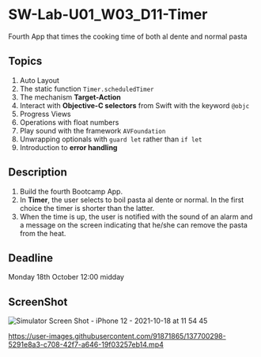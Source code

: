 # SW-Lab-U01_W03_D11-Timer
Fourth App that times the cooking time of both al dente and normal pasta 

## Topics
1. Auto Layout
2. The static function `Timer.scheduledTimer`
3. The mechanism **Target-Action**
4. Interact with **Objective-C selectors** from Swift with the keyword `@objc`
5. Progress Views
6. Operations with float numbers
7. Play sound with the framework `AVFoundation`
8. Unwrapping optionals with `guard let` rather than `if let`
9. Introduction to **error handling**


## Description
1. Build the fourth Bootcamp App. 
2. In **Timer**, the user selects to boil pasta al dente or normal. In the first choice the timer is shorter than the latter.
3. When the time is up, the user is notified with the sound of an alarm and a message on the screen indicating that he/she can remove the pasta from the heat.

## Deadline 
Monday 18th October 12:00 midday

## ScreenShot

![Simulator Screen Shot - iPhone 12 - 2021-10-18 at 11 54 45](https://user-images.githubusercontent.com/91871865/137700329-ee254055-5213-4830-8e31-c28afa5ec618.png)


https://user-images.githubusercontent.com/91871865/137700298-5291e8a3-c708-42f7-a646-19f03257eb14.mp4

